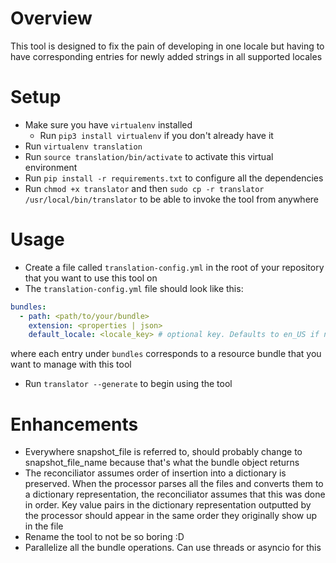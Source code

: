 # Overview
This tool is designed to fix the pain of developing in one locale but having to have corresponding entries for newly added strings in all supported locales

# Setup
* Make sure you have `virtualenv` installed
    * Run `pip3 install virtualenv` if you don't already have it
* Run `virtualenv translation`
* Run `source translation/bin/activate` to activate this virtual environment
* Run `pip install -r requirements.txt` to configure all the dependencies
* Run `chmod +x translator` and then `sudo cp -r translator /usr/local/bin/translator` to be able to invoke the tool from anywhere

# Usage
* Create a file called `translation-config.yml` in the root of your repository that you want to use this tool on
* The `translation-config.yml` file should look like this:
```yaml
bundles:
  - path: <path/to/your/bundle>
    extension: <properties | json>
    default_locale: <locale_key> # optional key. Defaults to en_US if not provided
```
where each entry under `bundles` corresponds to a resource bundle that you want to manage with this tool
* Run `translator --generate` to begin using the tool

# Enhancements
* Everywhere snapshot_file is referred to, should probably change to snapshot_file_name because that's what the bundle object returns
* The reconciliator assumes order of insertion into a dictionary is preserved. When the processor parses all the files and converts them to a dictionary representation, the reconciliator assumes that this was done in order. Key value pairs in the dictionary representation outputted by the processor should appear in the same order they originally show up in the file
* Rename the tool to not be so boring :D
* Parallelize all the bundle operations. Can use threads or asyncio for this
